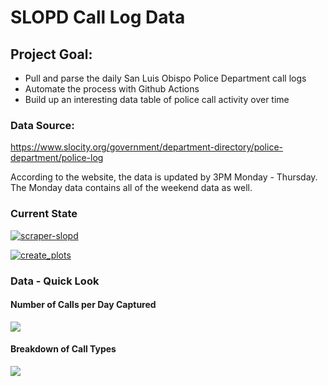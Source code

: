 # SLOPD Call Log Data

## Project Goal: 
  + Pull and parse the daily San Luis Obispo Police Department call logs 
  + Automate the process with Github Actions
  + Build up an interesting data table of police call activity over time

### Data Source:
https://www.slocity.org/government/department-directory/police-department/police-log

According to the website, the data is updated by 3PM Monday - Thursday. The Monday data contains all of the weekend data as well.

### Current State

[![scraper-slopd](https://github.com/nagol/SLOPD_data/actions/workflows/main.yml/badge.svg)](https://github.com/nagol/SLOPD_data/actions/workflows/main.yml)

[![create_plots](https://github.com/nagol/SLOPD_data/actions/workflows/create_plots.yml/badge.svg)](https://github.com/nagol/SLOPD_data/actions/workflows/create_plots.yml)


### Data - Quick Look

#### Number of Calls per Day Captured

![](../main/img/time_series_plot.png)


#### Breakdown of Call Types

![](../main/img/barchart.png)
